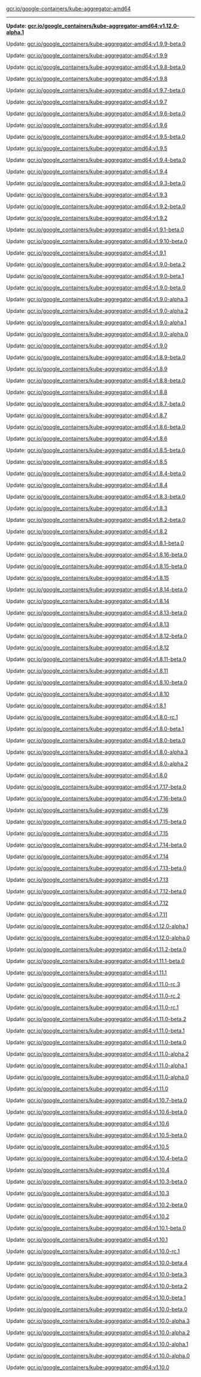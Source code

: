 [gcr.io/google-containers/kube-aggregator-amd64](https://hub.docker.com/r/cruse/kube-aggregator-amd64/tags/) 

----
**Update: [gcr.io/google_containers/kube-aggregator-amd64:v1.12.0-alpha.1](https://hub.docker.com/r/cruse/kube-aggregator-amd64/tags/)**

Update: [gcr.io/google_containers/kube-aggregator-amd64:v1.9.9-beta.0](https://hub.docker.com/r/cruse/kube-aggregator-amd64/tags/)

Update: [gcr.io/google_containers/kube-aggregator-amd64:v1.9.9](https://hub.docker.com/r/cruse/kube-aggregator-amd64/tags/)

Update: [gcr.io/google_containers/kube-aggregator-amd64:v1.9.8-beta.0](https://hub.docker.com/r/cruse/kube-aggregator-amd64/tags/)

Update: [gcr.io/google_containers/kube-aggregator-amd64:v1.9.8](https://hub.docker.com/r/cruse/kube-aggregator-amd64/tags/)

Update: [gcr.io/google_containers/kube-aggregator-amd64:v1.9.7-beta.0](https://hub.docker.com/r/cruse/kube-aggregator-amd64/tags/)

Update: [gcr.io/google_containers/kube-aggregator-amd64:v1.9.7](https://hub.docker.com/r/cruse/kube-aggregator-amd64/tags/)

Update: [gcr.io/google_containers/kube-aggregator-amd64:v1.9.6-beta.0](https://hub.docker.com/r/cruse/kube-aggregator-amd64/tags/)

Update: [gcr.io/google_containers/kube-aggregator-amd64:v1.9.6](https://hub.docker.com/r/cruse/kube-aggregator-amd64/tags/)

Update: [gcr.io/google_containers/kube-aggregator-amd64:v1.9.5-beta.0](https://hub.docker.com/r/cruse/kube-aggregator-amd64/tags/)

Update: [gcr.io/google_containers/kube-aggregator-amd64:v1.9.5](https://hub.docker.com/r/cruse/kube-aggregator-amd64/tags/)

Update: [gcr.io/google_containers/kube-aggregator-amd64:v1.9.4-beta.0](https://hub.docker.com/r/cruse/kube-aggregator-amd64/tags/)

Update: [gcr.io/google_containers/kube-aggregator-amd64:v1.9.4](https://hub.docker.com/r/cruse/kube-aggregator-amd64/tags/)

Update: [gcr.io/google_containers/kube-aggregator-amd64:v1.9.3-beta.0](https://hub.docker.com/r/cruse/kube-aggregator-amd64/tags/)

Update: [gcr.io/google_containers/kube-aggregator-amd64:v1.9.3](https://hub.docker.com/r/cruse/kube-aggregator-amd64/tags/)

Update: [gcr.io/google_containers/kube-aggregator-amd64:v1.9.2-beta.0](https://hub.docker.com/r/cruse/kube-aggregator-amd64/tags/)

Update: [gcr.io/google_containers/kube-aggregator-amd64:v1.9.2](https://hub.docker.com/r/cruse/kube-aggregator-amd64/tags/)

Update: [gcr.io/google_containers/kube-aggregator-amd64:v1.9.1-beta.0](https://hub.docker.com/r/cruse/kube-aggregator-amd64/tags/)

Update: [gcr.io/google_containers/kube-aggregator-amd64:v1.9.10-beta.0](https://hub.docker.com/r/cruse/kube-aggregator-amd64/tags/)

Update: [gcr.io/google_containers/kube-aggregator-amd64:v1.9.1](https://hub.docker.com/r/cruse/kube-aggregator-amd64/tags/)

Update: [gcr.io/google_containers/kube-aggregator-amd64:v1.9.0-beta.2](https://hub.docker.com/r/cruse/kube-aggregator-amd64/tags/)

Update: [gcr.io/google_containers/kube-aggregator-amd64:v1.9.0-beta.1](https://hub.docker.com/r/cruse/kube-aggregator-amd64/tags/)

Update: [gcr.io/google_containers/kube-aggregator-amd64:v1.9.0-beta.0](https://hub.docker.com/r/cruse/kube-aggregator-amd64/tags/)

Update: [gcr.io/google_containers/kube-aggregator-amd64:v1.9.0-alpha.3](https://hub.docker.com/r/cruse/kube-aggregator-amd64/tags/)

Update: [gcr.io/google_containers/kube-aggregator-amd64:v1.9.0-alpha.2](https://hub.docker.com/r/cruse/kube-aggregator-amd64/tags/)

Update: [gcr.io/google_containers/kube-aggregator-amd64:v1.9.0-alpha.1](https://hub.docker.com/r/cruse/kube-aggregator-amd64/tags/)

Update: [gcr.io/google_containers/kube-aggregator-amd64:v1.9.0-alpha.0](https://hub.docker.com/r/cruse/kube-aggregator-amd64/tags/)

Update: [gcr.io/google_containers/kube-aggregator-amd64:v1.9.0](https://hub.docker.com/r/cruse/kube-aggregator-amd64/tags/)

Update: [gcr.io/google_containers/kube-aggregator-amd64:v1.8.9-beta.0](https://hub.docker.com/r/cruse/kube-aggregator-amd64/tags/)

Update: [gcr.io/google_containers/kube-aggregator-amd64:v1.8.9](https://hub.docker.com/r/cruse/kube-aggregator-amd64/tags/)

Update: [gcr.io/google_containers/kube-aggregator-amd64:v1.8.8-beta.0](https://hub.docker.com/r/cruse/kube-aggregator-amd64/tags/)

Update: [gcr.io/google_containers/kube-aggregator-amd64:v1.8.8](https://hub.docker.com/r/cruse/kube-aggregator-amd64/tags/)

Update: [gcr.io/google_containers/kube-aggregator-amd64:v1.8.7-beta.0](https://hub.docker.com/r/cruse/kube-aggregator-amd64/tags/)

Update: [gcr.io/google_containers/kube-aggregator-amd64:v1.8.7](https://hub.docker.com/r/cruse/kube-aggregator-amd64/tags/)

Update: [gcr.io/google_containers/kube-aggregator-amd64:v1.8.6-beta.0](https://hub.docker.com/r/cruse/kube-aggregator-amd64/tags/)

Update: [gcr.io/google_containers/kube-aggregator-amd64:v1.8.6](https://hub.docker.com/r/cruse/kube-aggregator-amd64/tags/)

Update: [gcr.io/google_containers/kube-aggregator-amd64:v1.8.5-beta.0](https://hub.docker.com/r/cruse/kube-aggregator-amd64/tags/)

Update: [gcr.io/google_containers/kube-aggregator-amd64:v1.8.5](https://hub.docker.com/r/cruse/kube-aggregator-amd64/tags/)

Update: [gcr.io/google_containers/kube-aggregator-amd64:v1.8.4-beta.0](https://hub.docker.com/r/cruse/kube-aggregator-amd64/tags/)

Update: [gcr.io/google_containers/kube-aggregator-amd64:v1.8.4](https://hub.docker.com/r/cruse/kube-aggregator-amd64/tags/)

Update: [gcr.io/google_containers/kube-aggregator-amd64:v1.8.3-beta.0](https://hub.docker.com/r/cruse/kube-aggregator-amd64/tags/)

Update: [gcr.io/google_containers/kube-aggregator-amd64:v1.8.3](https://hub.docker.com/r/cruse/kube-aggregator-amd64/tags/)

Update: [gcr.io/google_containers/kube-aggregator-amd64:v1.8.2-beta.0](https://hub.docker.com/r/cruse/kube-aggregator-amd64/tags/)

Update: [gcr.io/google_containers/kube-aggregator-amd64:v1.8.2](https://hub.docker.com/r/cruse/kube-aggregator-amd64/tags/)

Update: [gcr.io/google_containers/kube-aggregator-amd64:v1.8.1-beta.0](https://hub.docker.com/r/cruse/kube-aggregator-amd64/tags/)

Update: [gcr.io/google_containers/kube-aggregator-amd64:v1.8.16-beta.0](https://hub.docker.com/r/cruse/kube-aggregator-amd64/tags/)

Update: [gcr.io/google_containers/kube-aggregator-amd64:v1.8.15-beta.0](https://hub.docker.com/r/cruse/kube-aggregator-amd64/tags/)

Update: [gcr.io/google_containers/kube-aggregator-amd64:v1.8.15](https://hub.docker.com/r/cruse/kube-aggregator-amd64/tags/)

Update: [gcr.io/google_containers/kube-aggregator-amd64:v1.8.14-beta.0](https://hub.docker.com/r/cruse/kube-aggregator-amd64/tags/)

Update: [gcr.io/google_containers/kube-aggregator-amd64:v1.8.14](https://hub.docker.com/r/cruse/kube-aggregator-amd64/tags/)

Update: [gcr.io/google_containers/kube-aggregator-amd64:v1.8.13-beta.0](https://hub.docker.com/r/cruse/kube-aggregator-amd64/tags/)

Update: [gcr.io/google_containers/kube-aggregator-amd64:v1.8.13](https://hub.docker.com/r/cruse/kube-aggregator-amd64/tags/)

Update: [gcr.io/google_containers/kube-aggregator-amd64:v1.8.12-beta.0](https://hub.docker.com/r/cruse/kube-aggregator-amd64/tags/)

Update: [gcr.io/google_containers/kube-aggregator-amd64:v1.8.12](https://hub.docker.com/r/cruse/kube-aggregator-amd64/tags/)

Update: [gcr.io/google_containers/kube-aggregator-amd64:v1.8.11-beta.0](https://hub.docker.com/r/cruse/kube-aggregator-amd64/tags/)

Update: [gcr.io/google_containers/kube-aggregator-amd64:v1.8.11](https://hub.docker.com/r/cruse/kube-aggregator-amd64/tags/)

Update: [gcr.io/google_containers/kube-aggregator-amd64:v1.8.10-beta.0](https://hub.docker.com/r/cruse/kube-aggregator-amd64/tags/)

Update: [gcr.io/google_containers/kube-aggregator-amd64:v1.8.10](https://hub.docker.com/r/cruse/kube-aggregator-amd64/tags/)

Update: [gcr.io/google_containers/kube-aggregator-amd64:v1.8.1](https://hub.docker.com/r/cruse/kube-aggregator-amd64/tags/)

Update: [gcr.io/google_containers/kube-aggregator-amd64:v1.8.0-rc.1](https://hub.docker.com/r/cruse/kube-aggregator-amd64/tags/)

Update: [gcr.io/google_containers/kube-aggregator-amd64:v1.8.0-beta.1](https://hub.docker.com/r/cruse/kube-aggregator-amd64/tags/)

Update: [gcr.io/google_containers/kube-aggregator-amd64:v1.8.0-beta.0](https://hub.docker.com/r/cruse/kube-aggregator-amd64/tags/)

Update: [gcr.io/google_containers/kube-aggregator-amd64:v1.8.0-alpha.3](https://hub.docker.com/r/cruse/kube-aggregator-amd64/tags/)

Update: [gcr.io/google_containers/kube-aggregator-amd64:v1.8.0-alpha.2](https://hub.docker.com/r/cruse/kube-aggregator-amd64/tags/)

Update: [gcr.io/google_containers/kube-aggregator-amd64:v1.8.0](https://hub.docker.com/r/cruse/kube-aggregator-amd64/tags/)

Update: [gcr.io/google_containers/kube-aggregator-amd64:v1.7.17-beta.0](https://hub.docker.com/r/cruse/kube-aggregator-amd64/tags/)

Update: [gcr.io/google_containers/kube-aggregator-amd64:v1.7.16-beta.0](https://hub.docker.com/r/cruse/kube-aggregator-amd64/tags/)

Update: [gcr.io/google_containers/kube-aggregator-amd64:v1.7.16](https://hub.docker.com/r/cruse/kube-aggregator-amd64/tags/)

Update: [gcr.io/google_containers/kube-aggregator-amd64:v1.7.15-beta.0](https://hub.docker.com/r/cruse/kube-aggregator-amd64/tags/)

Update: [gcr.io/google_containers/kube-aggregator-amd64:v1.7.15](https://hub.docker.com/r/cruse/kube-aggregator-amd64/tags/)

Update: [gcr.io/google_containers/kube-aggregator-amd64:v1.7.14-beta.0](https://hub.docker.com/r/cruse/kube-aggregator-amd64/tags/)

Update: [gcr.io/google_containers/kube-aggregator-amd64:v1.7.14](https://hub.docker.com/r/cruse/kube-aggregator-amd64/tags/)

Update: [gcr.io/google_containers/kube-aggregator-amd64:v1.7.13-beta.0](https://hub.docker.com/r/cruse/kube-aggregator-amd64/tags/)

Update: [gcr.io/google_containers/kube-aggregator-amd64:v1.7.13](https://hub.docker.com/r/cruse/kube-aggregator-amd64/tags/)

Update: [gcr.io/google_containers/kube-aggregator-amd64:v1.7.12-beta.0](https://hub.docker.com/r/cruse/kube-aggregator-amd64/tags/)

Update: [gcr.io/google_containers/kube-aggregator-amd64:v1.7.12](https://hub.docker.com/r/cruse/kube-aggregator-amd64/tags/)

Update: [gcr.io/google_containers/kube-aggregator-amd64:v1.7.11](https://hub.docker.com/r/cruse/kube-aggregator-amd64/tags/)

Update: [gcr.io/google_containers/kube-aggregator-amd64:v1.12.0-alpha.1](https://hub.docker.com/r/cruse/kube-aggregator-amd64/tags/)

Update: [gcr.io/google_containers/kube-aggregator-amd64:v1.12.0-alpha.0](https://hub.docker.com/r/cruse/kube-aggregator-amd64/tags/)

Update: [gcr.io/google_containers/kube-aggregator-amd64:v1.11.2-beta.0](https://hub.docker.com/r/cruse/kube-aggregator-amd64/tags/)

Update: [gcr.io/google_containers/kube-aggregator-amd64:v1.11.1-beta.0](https://hub.docker.com/r/cruse/kube-aggregator-amd64/tags/)

Update: [gcr.io/google_containers/kube-aggregator-amd64:v1.11.1](https://hub.docker.com/r/cruse/kube-aggregator-amd64/tags/)

Update: [gcr.io/google_containers/kube-aggregator-amd64:v1.11.0-rc.3](https://hub.docker.com/r/cruse/kube-aggregator-amd64/tags/)

Update: [gcr.io/google_containers/kube-aggregator-amd64:v1.11.0-rc.2](https://hub.docker.com/r/cruse/kube-aggregator-amd64/tags/)

Update: [gcr.io/google_containers/kube-aggregator-amd64:v1.11.0-rc.1](https://hub.docker.com/r/cruse/kube-aggregator-amd64/tags/)

Update: [gcr.io/google_containers/kube-aggregator-amd64:v1.11.0-beta.2](https://hub.docker.com/r/cruse/kube-aggregator-amd64/tags/)

Update: [gcr.io/google_containers/kube-aggregator-amd64:v1.11.0-beta.1](https://hub.docker.com/r/cruse/kube-aggregator-amd64/tags/)

Update: [gcr.io/google_containers/kube-aggregator-amd64:v1.11.0-beta.0](https://hub.docker.com/r/cruse/kube-aggregator-amd64/tags/)

Update: [gcr.io/google_containers/kube-aggregator-amd64:v1.11.0-alpha.2](https://hub.docker.com/r/cruse/kube-aggregator-amd64/tags/)

Update: [gcr.io/google_containers/kube-aggregator-amd64:v1.11.0-alpha.1](https://hub.docker.com/r/cruse/kube-aggregator-amd64/tags/)

Update: [gcr.io/google_containers/kube-aggregator-amd64:v1.11.0-alpha.0](https://hub.docker.com/r/cruse/kube-aggregator-amd64/tags/)

Update: [gcr.io/google_containers/kube-aggregator-amd64:v1.11.0](https://hub.docker.com/r/cruse/kube-aggregator-amd64/tags/)

Update: [gcr.io/google_containers/kube-aggregator-amd64:v1.10.7-beta.0](https://hub.docker.com/r/cruse/kube-aggregator-amd64/tags/)

Update: [gcr.io/google_containers/kube-aggregator-amd64:v1.10.6-beta.0](https://hub.docker.com/r/cruse/kube-aggregator-amd64/tags/)

Update: [gcr.io/google_containers/kube-aggregator-amd64:v1.10.6](https://hub.docker.com/r/cruse/kube-aggregator-amd64/tags/)

Update: [gcr.io/google_containers/kube-aggregator-amd64:v1.10.5-beta.0](https://hub.docker.com/r/cruse/kube-aggregator-amd64/tags/)

Update: [gcr.io/google_containers/kube-aggregator-amd64:v1.10.5](https://hub.docker.com/r/cruse/kube-aggregator-amd64/tags/)

Update: [gcr.io/google_containers/kube-aggregator-amd64:v1.10.4-beta.0](https://hub.docker.com/r/cruse/kube-aggregator-amd64/tags/)

Update: [gcr.io/google_containers/kube-aggregator-amd64:v1.10.4](https://hub.docker.com/r/cruse/kube-aggregator-amd64/tags/)

Update: [gcr.io/google_containers/kube-aggregator-amd64:v1.10.3-beta.0](https://hub.docker.com/r/cruse/kube-aggregator-amd64/tags/)

Update: [gcr.io/google_containers/kube-aggregator-amd64:v1.10.3](https://hub.docker.com/r/cruse/kube-aggregator-amd64/tags/)

Update: [gcr.io/google_containers/kube-aggregator-amd64:v1.10.2-beta.0](https://hub.docker.com/r/cruse/kube-aggregator-amd64/tags/)

Update: [gcr.io/google_containers/kube-aggregator-amd64:v1.10.2](https://hub.docker.com/r/cruse/kube-aggregator-amd64/tags/)

Update: [gcr.io/google_containers/kube-aggregator-amd64:v1.10.1-beta.0](https://hub.docker.com/r/cruse/kube-aggregator-amd64/tags/)

Update: [gcr.io/google_containers/kube-aggregator-amd64:v1.10.1](https://hub.docker.com/r/cruse/kube-aggregator-amd64/tags/)

Update: [gcr.io/google_containers/kube-aggregator-amd64:v1.10.0-rc.1](https://hub.docker.com/r/cruse/kube-aggregator-amd64/tags/)

Update: [gcr.io/google_containers/kube-aggregator-amd64:v1.10.0-beta.4](https://hub.docker.com/r/cruse/kube-aggregator-amd64/tags/)

Update: [gcr.io/google_containers/kube-aggregator-amd64:v1.10.0-beta.3](https://hub.docker.com/r/cruse/kube-aggregator-amd64/tags/)

Update: [gcr.io/google_containers/kube-aggregator-amd64:v1.10.0-beta.2](https://hub.docker.com/r/cruse/kube-aggregator-amd64/tags/)

Update: [gcr.io/google_containers/kube-aggregator-amd64:v1.10.0-beta.1](https://hub.docker.com/r/cruse/kube-aggregator-amd64/tags/)

Update: [gcr.io/google_containers/kube-aggregator-amd64:v1.10.0-beta.0](https://hub.docker.com/r/cruse/kube-aggregator-amd64/tags/)

Update: [gcr.io/google_containers/kube-aggregator-amd64:v1.10.0-alpha.3](https://hub.docker.com/r/cruse/kube-aggregator-amd64/tags/)

Update: [gcr.io/google_containers/kube-aggregator-amd64:v1.10.0-alpha.2](https://hub.docker.com/r/cruse/kube-aggregator-amd64/tags/)

Update: [gcr.io/google_containers/kube-aggregator-amd64:v1.10.0-alpha.1](https://hub.docker.com/r/cruse/kube-aggregator-amd64/tags/)

Update: [gcr.io/google_containers/kube-aggregator-amd64:v1.10.0-alpha.0](https://hub.docker.com/r/cruse/kube-aggregator-amd64/tags/)

Update: [gcr.io/google_containers/kube-aggregator-amd64:v1.10.0](https://hub.docker.com/r/cruse/kube-aggregator-amd64/tags/)

